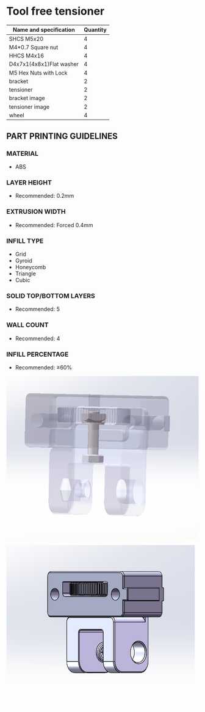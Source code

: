 # Tool free tensioner

Name and specification | Quantity
-- | --
SHCS M5x20 | 4
M4*0.7 Square nut | 4
HHCS M4x16 | 4
D4x7x1(4x8x1)Flat washer | 4
M5 Hex Nuts with Lock | 4
bracket | 2
tensioner | 2
bracket	image | 2
tensioner image | 2
wheel | 4

## PART PRINTING GUIDELINES
### MATERIAL
* ABS
### LAYER HEIGHT
* Recommended: 0.2mm
### EXTRUSION WIDTH
* Recommended: Forced 0.4mm
### INFILL TYPE
* Grid
* Gyroid
* Honeycomb
* Triangle
* Cubic
### SOLID TOP/BOTTOM LAYERS
* Recommended: 5
### WALL COUNT
* Recommended: 4
### INFILL PERCENTAGE
* Recommended: ≥60%


![](./Images/Tool_free_tensioner_1.png)

![](./Images/Tool_free_tensioner_2.png)

